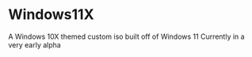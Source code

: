 # Windows11X

A Windows 10X themed custom iso built off of Windows 11
Currently in a very early alpha
